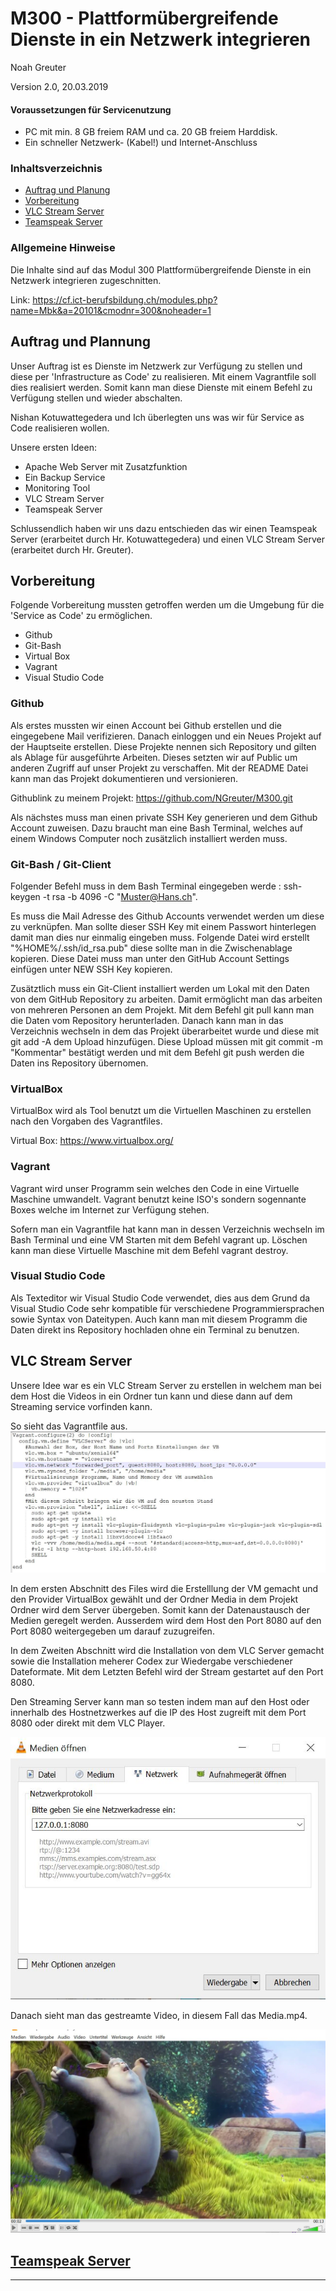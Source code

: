 # M300 - Plattformübergreifende Dienste in ein Netzwerk integrieren
Noah Greuter

Version 2.0, 20.03.2019

#### Voraussetzungen für Servicenutzung

* PC mit min. 8 GB freiem RAM und ca. 20 GB freiem Harddisk.
* Ein schneller Netzwerk- (Kabel!) und Internet-Anschluss

### Inhaltsverzeichnis

* [Auftrag und Planung]()
* [Vorbereitung]()
* [VLC Stream Server]()
* [Teamspeak Server]()


### Allgemeine Hinweise

Die Inhalte sind auf das Modul 300 Plattformübergreifende Dienste in ein Netzwerk integrieren zugeschnitten.

Link: https://cf.ict-berufsbildung.ch/modules.php?name=Mbk&a=20101&cmodnr=300&noheader=1

## Auftrag und Plannung

Unser Auftrag ist es Dienste im Netzwerk zur Verfügung zu stellen und diese per 'Infrastructure as Code' zu realisieren. Mit einem Vagrantfile soll dies realisiert werden. Somit kann man diese Dienste mit einem Befehl zu Verfügung stellen und wieder abschalten.

Nishan Kotuwattegedera und Ich überlegten uns was wir für Service as Code realisieren wollen.

Unsere ersten Ideen:
* Apache Web Server mit Zusatzfunktion
* Ein Backup Service
* Monitoring Tool
* VLC Stream Server
* Teamspeak Server

Schlussendlich haben wir uns dazu entschieden das wir einen Teamspeak Server (erarbeitet durch Hr. Kotuwattegedera) und einen VLC Stream Server  (erarbeitet durch Hr. Greuter).

## Vorbereitung
Folgende Vorbereitung mussten getroffen werden um die Umgebung für die 'Service as Code' zu ermöglichen.
* Github
* Git-Bash
* Virtual Box
* Vagrant
* Visual Studio Code

### Github
Als erstes mussten wir einen Account bei Github erstellen und die eingegebene Mail verifizieren. Danach einloggen und ein Neues Projekt auf der Hauptseite erstellen. Diese Projekte nennen sich Repository und gilten als Ablage für ausgeführte Arbeiten. Dieses setzten wir auf Public um anderen Zugriff auf unser Projekt zu verschaffen. Mit der README Datei kann man das Projekt dokumentieren und versionieren.

Githublink zu meinem Projekt: https://github.com/NGreuter/M300.git

Als nächstes muss man einen private SSH Key generieren und dem Github Account zuweisen. Dazu braucht man eine Bash Terminal, welches auf einem Windows Computer noch zusätzlich installiert werden muss.

### Git-Bash / Git-Client
Folgender Befehl muss in dem Bash Terminal eingegeben werde : ssh-keygen -t rsa -b 4096 -C "Muster@Hans.ch".

Es muss die Mail Adresse des Github Accounts verwendet werden um diese zu verknüpfen. Man sollte dieser SSH Key mit einem Passwort hinterlegen damit man dies nur einmalig eingeben muss. Folgende Datei wird erstellt "%HOME%/.ssh/id_rsa.pub" diese sollte man in die Zwischenablage kopieren. Diese Datei muss man unter den GitHub Account Settings einfügen unter NEW SSH Key kopieren.

Zusätztlich muss ein Git-Client installiert werden um Lokal mit den Daten von dem GitHub Repository zu arbeiten. Damit ermöglicht man das arbeiten von mehreren Personen an dem Projekt.
Mit dem Befehl git pull kann man die Daten vom Repository herunterladen. Danach kann man in das Verzeichnis wechseln in dem das Projekt überarbeitet wurde und diese mit git add -A dem Upload hinzufügen. Diese Upload müssen mit git commit -m "Kommentar" bestätigt werden und mit dem Befehl git push werden die Daten ins Repository übernomen.

### VirtualBox
VirtualBox wird als Tool benutzt um die Virtuellen Maschinen zu erstellen nach den Vorgaben des Vagrantfiles.

Virtual Box: https://www.virtualbox.org/

### Vagrant

Vagrant wird unser Programm sein welches den Code in eine Virtuelle Maschine umwandelt. Vagrant benutzt keine ISO's sondern sogennante Boxes welche im Internet zur Verfügung stehen.

Sofern man ein Vagrantfile hat kann man in dessen Verzeichnis wechseln im Bash Terminal und eine VM Starten mit dem Befehl vagrant up. Löschen kann man diese Virtuelle Maschine mit dem Befehl vagrant destroy.

### Visual Studio Code

Als Texteditor wir Visual Studio Code verwendet, dies aus dem Grund da Visual Studio Code sehr kompatible für verschiedene Programmiersprachen sowie Syntax von Dateitypen. Auch kann man mit diesem Programm die Daten direkt ins Repository hochladen ohne ein Terminal zu benutzen.

## VLC Stream Server

Unsere Idee war es ein VLC Stream Server zu erstellen in welchem man bei dem Host die Videos in ein Ordner tun kann und diese dann auf dem Streaming service vorfinden kann.

So sieht das Vagrantfile aus.
![Bild 1](/images/vlc.JPG)

In dem ersten Abschnitt des Files wird die Erstelllung der VM gemacht und den Provider VirtualBox gewählt und der Ordner Media in dem Projekt Ordner wird dem Server übergeben. Somit kann der Datenaustausch der Medien geregelt werden. Ausserdem wird dem Host den Port 8080 auf den Port 8080 weitergegeben um darauf zuzugreifen.

In dem Zweiten Abschnitt wird die Installation von dem VLC Server gemacht sowie die Installation meherer Codex zur Wiedergabe verschiedener Dateformate. Mit dem Letzten Befehl wird der Stream gestartet auf den Port 8080.

Den Streaming Server kann man so testen indem man auf den Host oder innerhalb des Hostnetzwerkes auf die IP des Host zugreift mit dem Port 8080 oder direkt mit dem VLC Player.


![Bild 2](/images/vlcopen.JPG)

Danach sieht man das gestreamte Video, in diesem Fall das Media.mp4.


![Bild 3](/images/vlcstream.JPG)

## [Teamspeak Server](/Teamspeak/README)

--------------------
